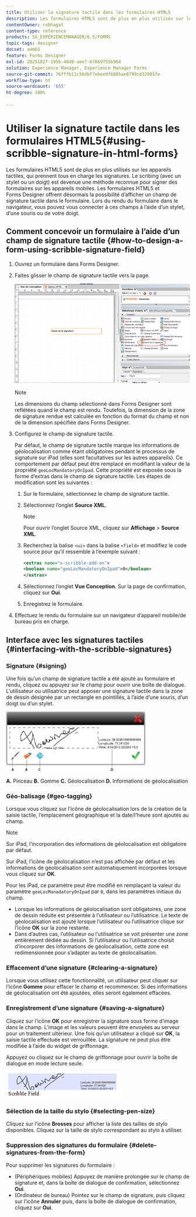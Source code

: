 ```yaml
---
title: Utiliser la signature tactile dans les formulaires HTML5
description: Les formulaires HTML5 sont de plus en plus utilisés sur les appareils tactiles, qui prennent tous en charge les signatures. La signature de documents sur les appareils mobiles est devenue une méthode reconnue pour signer des formulaires sur les appareils mobiles.
contentOwner: robhagat
content-type: reference
products: SG_EXPERIENCEMANAGER/6.5/FORMS
topic-tags: designer
docset: aem65
feature: Forms Designer
exl-id: 2025182f-195b-40d0-aee7-67669f55b964
solution: Experience Manager, Experience Manager Forms
source-git-commit: 76fffb11c56dbf7ebee9f6805ae0799cd32985fe
workflow-type: ht
source-wordcount: '655'
ht-degree: 100%

---
```


# Utiliser la signature tactile dans les formulaires HTML5{#using-scribble-signature-in-html-forms}

Les formulaires HTML5 sont de plus en plus utilisés sur les appareils tactiles, qui prennent tous en charge les signatures. Le scribing (avec un stylet ou un doigt) est devenue une méthode reconnue pour signer des formulaires sur les appareils mobiles. Les formulaires HTML5 et Forms Designer offrent désormais la possibilité d’afficher un champ de signature tactile dans le formulaire. Lors du rendu du formulaire dans le navigateur, vous pouvez vous connecter à ces champs à l’aide d’un stylet, d’une souris ou de votre doigt.

## Comment concevoir un formulaire à l’aide d’un champ de signature tactile {#how-to-design-a-form-using-scribble-signature-field}

1. Ouvrez un formulaire dans Forms Designer.
1. Faites glisser le champ de signature tactile vers la page.

   ![designer_scribble](assets/designer_scribble.png)

   >[!NOTE]
   >
   >Les dimensions du champ sélectionné dans Forms Designer sont reflétées quand le champ est rendu. Toutefois, la dimension de la zone de signature rendue est calculée en fonction du format du champ et non de la dimension spécifiée dans Forms Designer.

1. Configurez le champ de signature tactile.

   Par défaut, le champ de signature tactile marque les informations de géolocalisation comme étant obligatoires pendant le processus de signature sur iPad (elles sont facultatives sur les autres appareils). Ce comportement par défaut peut être remplacé en modifiant la valeur de la propriété `geoLocMandatoryOnIpad`. Cette propriété est exposée sous la forme d’extras dans le champ de signature tactile. Les étapes de modification sont les suivantes :

   1. Sur le formulaire, sélectionnez le champ de signature tactile.
   1. Sélectionnez l’onglet **Source XML**.

      >[!NOTE]
      >
      >Pour ouvrir l’onglet Source XML, cliquez sur **Affichage** > **Source XML**.

   1. Recherchez la balise `<ui>` dans la balise `<field>` et modifiez le code source pour qu’il ressemble à l’exemple suivant :

      ```xml
      <extras name="x-scribble-add-on">
      <boolean name="geoLocMandatoryOnIpad">0</boolean>
      </extras>
      ```

   1. Sélectionnez l’onglet **Vue Conception**. Sur la page de confirmation, cliquez sur **Oui**.
   1. Enregistrez le formulaire.

1. Effectuez le rendu du formulaire sur un navigateur d’appareil mobile/de bureau pris en charge.

## Interface avec les signatures tactiles {#interfacing-with-the-scribble-signatures}

### Signature {#signing}

Une fois qu’un champ de signature tactile a été ajouté au formulaire et rendu, cliquez ou appuyez sur le champ pour ouvrir une boîte de dialogue. L’utilisateur ou utilisatrice peut apposer une signature tactile dans la zone de dessin désignée par un rectangle en pointillés, à l’aide d’une souris, d’un doigt ou d’un stylet.

![géolocalisation](assets/geolocation.png)

**A.** Pinceau **B.** Gomme **C.** Géolocalisation **D.** Informations de géolocalisation

### Géo-balisage {#geo-tagging}

Lorsque vous cliquez sur l’icône de géolocalisation lors de la création de la saisie tactile, l’emplacement géographique et la date/l’heure sont ajoutés au champ.

>[!NOTE]
>
Sur iPad, l’incorporation des informations de géolocalisation est obligatoire par défaut.

Sur iPad, l’icône de géolocalisation n’est pas affichée par défaut et les informations de géolocalisation sont automatiquement incorporées lorsque vous cliquez sur **OK**.

Pour les iPad, ce paramètre peut être modifié en remplaçant la valeur du paramètre `geoLocManadatoryOnIpad` par `0`, dans les paramètres initiaux du champ.

* Lorsque les informations de géolocalisation sont obligatoires, une zone de dessin réduite est présentée à l’utilisateur ou l’utilisatrice. Le texte de géolocalisation est ajouté lorsque l’utilisateur ou l’utilisatrice clique sur l’icône **OK** sur la zone restante.
* Dans d’autres cas, l’utilisateur ou l’utilisatrice se voit présenter une zone entièrement dédiée au dessin. Si l’utilisateur ou l’utilisatrice choisit d’incorporer des informations de géolocalisation, cette zone est redimensionnée pour s’adapter au texte de géolocalisation.

### Effacement d’une signature {#clearing-a-signature}

Lorsque vous utilisez cette fonctionnalité, un utilisateur peut cliquer sur l’icône **Gomme** pour effacer le champ et recommencer. Si des informations de géolocalisation ont été ajoutées, elles seront également effacées.

### Enregistrement d’une signature {#saving-a-signature}

Cliquez sur l’icône **OK** pour enregistrer la signature sous forme d’image dans le champ. L’image et les valeurs peuvent être envoyées au serveur pour un traitement ultérieur. Une fois qu’un utilisateur a cliqué sur **OK**, la saisie tactile effectuée est verrouillée. La signature ne peut plus être modifiée à l’aide du widget de griffonnage.

Appuyez ou cliquez sur le champ de griffonnage pour ouvrir la boîte de dialogue en mode lecture seule.

![3](assets/3.png)

### Sélection de la taille du stylo {#selecting-pen-size}

Cliquez sur l’icône **Brosses** pour afficher la liste des tailles de stylo disponibles. Cliquez sur la taille de stylo correspondant au stylo à utiliser.

### Suppression des signatures du formulaire {#delete-signatures-from-the-form}

Pour supprimer les signatures du formulaire :

* (Périphériques mobiles) Appuyez de manière prolongée sur le champ de signature et, dans la boîte de dialogue de confirmation, sélectionnez **Oui**.
* (Ordinateur de bureau) Pointez sur le champ de signature, puis cliquez sur l’icône **Annuler** puis, dans la boîte de dialogue de confirmation, cliquez sur **Oui**.

